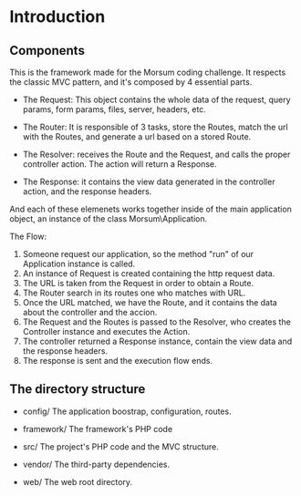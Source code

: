 # Introduction

## Components

This is the framework made for the Morsum coding challenge.
It respects the classic MVC pattern, and it's composed by 4 essential parts.

- The Request: This object contains the whole data of the request, query params, form params, files, server, headers, etc.

- The Router: It is responsible of 3 tasks, store the Routes, match the url with the Routes, and generate a url based on a stored Route.

- The Resolver: receives the Route and the Request, and calls the proper controller action. The action will return a Response.

- The Response: it contains the view data generated in the controller action, and the response headers.

And each of these elemenets works together inside of the main application object, an instance of the class Morsum\Application.

The Flow:

1. Someone request our application, so the method "run" of our Application instance is called.
2. An instance of Request is created containing the http request data.
3. The URL is taken from the Request in order to obtain a Route.
4. The Router search in its routes one who matches with URL.
5. Once the URL matched, we have the Route, and it contains the data about the controller and the accion.
6. The Request and the Routes is passed to the Resolver, who creates the Controller instance and executes the Action.
7. The controller returned a Response instance, contain the view data and the response headers.
8. The response is sent and the execution flow ends.

## The directory structure

- config/
The application boostrap, configuration, routes.

- framework/
The framework's PHP code

- src/
The project's PHP code and the MVC structure.

- vendor/
The third-party dependencies.

- web/
The web root directory.
